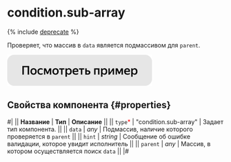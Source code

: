 # condition.sub-array

{% include [deprecate](../../_includes/deprecate.md) %}

Проверяет, что массив в `data` является подмассивом для `parent`.

[![Посмотреть пример в песочнице](../_images/buttons/view-example.svg)](https://ya.cc/t/HylOedv03tvnUz)

## Свойства компонента {#properties}

#|
|| **Название** | **Тип** | **Описание** ||
|| `type`<span style="color: red">\*</span> | "condition.sub-array" | Задает тип компонента. ||
|| `data` | _any_ | Подмассив, наличие которого проверяется в `parent` ||
|| `hint` | _string_ | Сообщение об ошибке валидации, которое увидит исполнитель ||
|| `parent` | _any_ | Массив, в котором осуществляется поиск `data` ||
|#
